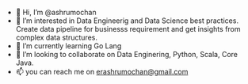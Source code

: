 - 👋 Hi, I’m @ashrumochan
- 👀 I’m interested in Data Engineerig and Data Science best practices. Create data pipeline for businesss requirement and get insights from complex data structures.
- 🌱 I’m currently learning Go Lang
- 💞️ I’m looking to collaborate on Data Enginering, Python, Scala, Core Java.
- 📫 you can reach me on erashrumochan@gmail.com

<!---
ashrumochan/ashrumochan is a ✨ special ✨ repository because its `README.md` (this file) appears on your GitHub profile.
You can click the Preview link to take a look at your changes.
--->

